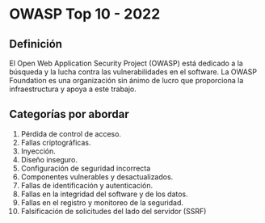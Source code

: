 # OWASP Top 10 - 2022

## Definición

El Open Web Application Security Project (OWASP) está dedicado a la búsqueda y la lucha contra las vulnerabilidades en el software. La OWASP Foundation es una organización sin ánimo de lucro que proporciona la infraestructura y apoya a este trabajo.

## Categorías por abordar

1. Pérdida de control de acceso.
2. Fallas criptográficas.
3. Inyección.
4. Diseño inseguro.
5. Configuración de seguridad incorrecta
6. Componentes vulnerables y desactualizados.
7. Fallas de identificación y autenticación.
8. Fallas en la integridad del software y de los datos.
9. Fallas en el registro y monitoreo de la seguridad.
10. Falsificación de solicitudes del lado del servidor (SSRF)
